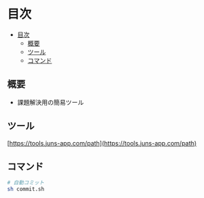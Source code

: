 # 目次

<!-- TOC -->

- [目次](#目次)
  - [概要](#概要)
  - [ツール](#ツール)
  - [コマンド](#コマンド)

<!-- /TOC -->

## 概要

- 課題解決用の簡易ツール

## ツール

[https://tools.juns-app.com/path](https://tools.juns-app.com/path)

## コマンド

```bash
# 自動コミット
sh commit.sh
```
